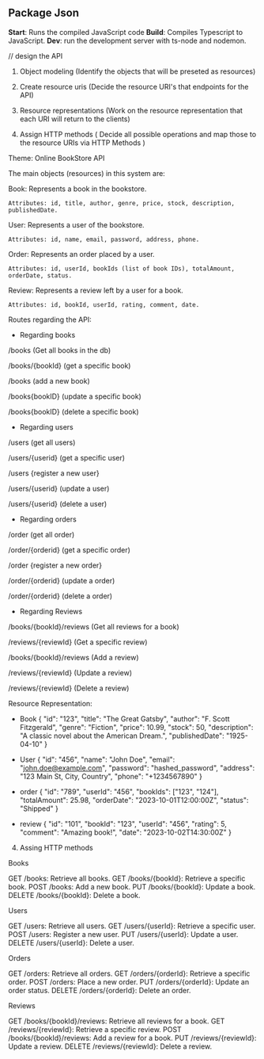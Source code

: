 
## Package Json
**Start**: Runs the compiled JavaScript code
**Build**: Compiles Typescript to JavaScript.
**Dev**: run the development server with ts-node and nodemon.




// design the API

1. Object modeling (Identify the objects that will be preseted as resources)

2. Create resource uris (Decide the resource URI's that endpoints for the API)

3. Resource representations (Work on the resource representation that each URI will return to the clients)

4. Assign HTTP methods ( Decide all possible operations and map those to the resource URIs via HTTP Methods )


Theme: Online BookStore API

The main objects (resources) in this system are:

Book: Represents a book in the bookstore.

    Attributes: id, title, author, genre, price, stock, description, publishedDate.

User: Represents a user of the bookstore.

    Attributes: id, name, email, password, address, phone.

Order: Represents an order placed by a user.

    Attributes: id, userId, bookIds (list of book IDs), totalAmount, orderDate, status.

Review: Represents a review left by a user for a book.

    Attributes: id, bookId, userId, rating, comment, date.


Routes regarding the API:

- Regarding books

/books (Get all books in the db)

/books/{bookId} (get a specific book)

/books (add a new book)

/books{bookID} (update a specific book)

/books{bookID} (delete a specific book)

- Regarding users

/users (get all users)

/users/{userid} (get a specific user)

/users {register a new user}

/users/{userid} (update a user)

/users/{userid} (delete a user)

- Regarding orders

/order (get all order)

/order/{orderid} (get a specific order)

/order {register a new order}

/order/{orderid} (update a order)

/order/{orderid} (delete a order)

- Regarding Reviews

/books/{bookId}/reviews (Get all reviews for a book) 

/reviews/{reviewId} (Get a specific review) 

/books/{bookId}/reviews (Add a review) 

/reviews/{reviewId} (Update a review) 

/reviews/{reviewId} (Delete a review)


Resource Representation:

- Book
{
  "id": "123",
  "title": "The Great Gatsby",
  "author": "F. Scott Fitzgerald",
  "genre": "Fiction",
  "price": 10.99,
  "stock": 50,
  "description": "A classic novel about the American Dream.",
  "publishedDate": "1925-04-10"
}

- User
{
  "id": "456",
  "name": "John Doe",
  "email": "john.doe@example.com",
  "password": "hashed_password",
  "address": "123 Main St, City, Country",
  "phone": "+1234567890"
}

- order
{
  "id": "789",
  "userId": "456",
  "bookIds": ["123", "124"],
  "totalAmount": 25.98,
  "orderDate": "2023-10-01T12:00:00Z",
  "status": "Shipped"
}

- review
{
  "id": "101",
  "bookId": "123",
  "userId": "456",
  "rating": 5,
  "comment": "Amazing book!",
  "date": "2023-10-02T14:30:00Z"
}

4. Assing HTTP methods

Books

GET /books: Retrieve all books.
GET /books/{bookId}: Retrieve a specific book.
POST /books: Add a new book.
PUT /books/{bookId}: Update a book.
DELETE /books/{bookId}: Delete a book.

Users

GET /users: Retrieve all users.
GET /users/{userId}: Retrieve a specific user.
POST /users: Register a new user.
PUT /users/{userId}: Update a user.
DELETE /users/{userId}: Delete a user.

Orders

GET /orders: Retrieve all orders.
GET /orders/{orderId}: Retrieve a specific order.
POST /orders: Place a new order.
PUT /orders/{orderId}: Update an order status.
DELETE /orders/{orderId}: Delete an order.

Reviews

GET /books/{bookId}/reviews: Retrieve all reviews for a book.
GET /reviews/{reviewId}: Retrieve a specific review.
POST /books/{bookId}/reviews: Add a review for a book.
PUT /reviews/{reviewId}: Update a review.
DELETE /reviews/{reviewId}: Delete a review.
